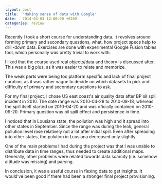 ```yaml
---
layout: post
title:  "Making sense of data with Google"
date:   2014-04-03 12:00:00 +0200
categories: review
---
```

Recently I took a short course for understanding data. It revolves around forming primary and secondary questions, what, how project specs help to drill-down data. Exercises are done with experimental Google Fusion tables tool, which personally was pretty trivial to work with.

I liked that the course used real objects/data and theory is discussed after. This was a big plus, as it was easier to relate and memorize.

The weak parts were being too platform specific and lack of final project curation, as it was rather vague to decide on which datasets to pick and difficulty of primary and secondary questions to ask.

For my final project, I chose US east coast's air quality data after BP oil spill incident in 2010. The date range was 2010-04-28 to 2010-09-18, whereas the spill itself started on 2010-04-20 and was oficially contained on 2010-09-20. Primary question was oil spill effect and persistence in time.

I noticed that in Lousiana state, the pollution was high and it spread into other states in September. Since the range was during the leak, general pollution level rose relatively not a lot after initial spill. Even after spreading into other states, the polution in Lousiana decreased only slightly

One of the main problems I had during the project was that I was unable to distribute data in time ranges, thus needed to create additional maps. Generally, other problems were related towards data scarcity (i.e. somehow altitude was missing) and parsing.

In conclusion, it was a useful course in flexing data to get insights. It would've been good if there had been a stronger final project provisioning.